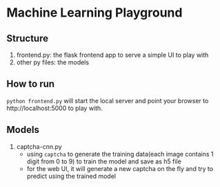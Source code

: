 # Machine Learning Playground

## Structure

1. frontend.py: the flask frontend app to serve a simple UI to play with
2. other py files: the models

## How to run

`python frontend.py` will start the local server and point your browser to http://localhost:5000 to play with.

## Models

1. captcha-cnn.py
    * using `captcha` to generate the training data(each image contains 1 digit from 0 to 9) to train the model and save as h5 file
    * for the web UI, it will generate a new captcha on the fly and try to predict using the trained model
